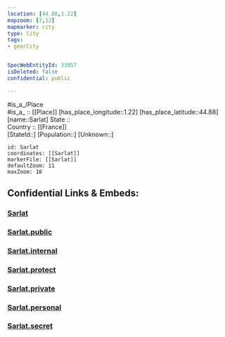 ```yaml
---
location: [44.88,1.22] 
mapzoom: [7,12] 
mapmarker: city 
type: City
tags:
- geo/City


SpocWebEntityId: 33957
isDeleted: false
confidential: public

---
```

#is_a_/Place  
#is_a_ :: [[Place]] 
[has_place_longitude::1.22] 
[has_place_latitude::44.88] 
[name::Sarlat] 
State ::  
Country :: [[France]]  
[StateId::] 
[Population::] 
[Unknown::] 


```leaflet
id: Sarlat
coordinates: [[Sarlat]] 
markerFile: [[Sarlat]] 
defaultZoom: 11 
maxZoom: 18
```


## Confidential Links & Embeds: 

### [Sarlat](/_Standards/Earth/Continent/Europe/Europe~West/France/regions~France/Nouvelle-Aquitaine/departments~Aquitaine/Dordogne/communes~Dordogne/Sarlat-la-Canéda/cities~Sarlat-la-Canéda/Sarlat.md) 

### [Sarlat.public](/_public/Earth/Continent/Europe/Europe~West/France/regions~France/Nouvelle-Aquitaine/departments~Aquitaine/Dordogne/communes~Dordogne/Sarlat-la-Canéda/cities~Sarlat-la-Canéda/Sarlat.public.md) 

### [Sarlat.internal](/_internal/Earth/Continent/Europe/Europe~West/France/regions~France/Nouvelle-Aquitaine/departments~Aquitaine/Dordogne/communes~Dordogne/Sarlat-la-Canéda/cities~Sarlat-la-Canéda/Sarlat.internal.md) 

### [Sarlat.protect](/_protect/Earth/Continent/Europe/Europe~West/France/regions~France/Nouvelle-Aquitaine/departments~Aquitaine/Dordogne/communes~Dordogne/Sarlat-la-Canéda/cities~Sarlat-la-Canéda/Sarlat.protect.md) 

### [Sarlat.private](/_private/Earth/Continent/Europe/Europe~West/France/regions~France/Nouvelle-Aquitaine/departments~Aquitaine/Dordogne/communes~Dordogne/Sarlat-la-Canéda/cities~Sarlat-la-Canéda/Sarlat.private.md) 

### [Sarlat.personal](/_personal/Earth/Continent/Europe/Europe~West/France/regions~France/Nouvelle-Aquitaine/departments~Aquitaine/Dordogne/communes~Dordogne/Sarlat-la-Canéda/cities~Sarlat-la-Canéda/Sarlat.personal.md) 

### [Sarlat.secret](/_secret/Earth/Continent/Europe/Europe~West/France/regions~France/Nouvelle-Aquitaine/departments~Aquitaine/Dordogne/communes~Dordogne/Sarlat-la-Canéda/cities~Sarlat-la-Canéda/Sarlat.secret.md)

